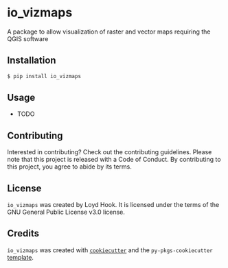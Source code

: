 # io_vizmaps

A package to allow visualization of raster and vector maps requiring the QGIS software

## Installation

```bash
$ pip install io_vizmaps
```

## Usage

- TODO

## Contributing

Interested in contributing? Check out the contributing guidelines. Please note that this project is released with a Code of Conduct. By contributing to this project, you agree to abide by its terms.

## License

`io_vizmaps` was created by Loyd Hook. It is licensed under the terms of the GNU General Public License v3.0 license.

## Credits

`io_vizmaps` was created with [`cookiecutter`](https://cookiecutter.readthedocs.io/en/latest/) and the `py-pkgs-cookiecutter` [template](https://github.com/py-pkgs/py-pkgs-cookiecutter).
